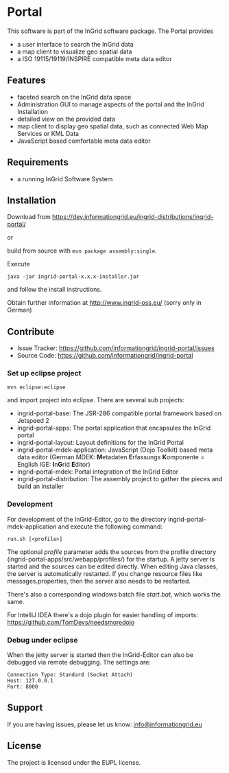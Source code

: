 Portal
====================

This software is part of the InGrid software package. The Portal provides

- a user interface to search the InGrid data
- a map client to visualize geo spatial data
- a ISO 19115/19119/INSPIRE compatible meta data editor



Features
--------

- faceted search on the InGrid data space
- Administration GUI to manage aspects of the portal and the InGrid Installation
- detailed view on the provided data
- map client to display geo spatial data, such as connected Web Map Services or KML Data
- JavaScript based comfortable meta data editor

Requirements
-------------

- a running InGrid Software System

Installation
------------

Download from https://dev.informationgrid.eu/ingrid-distributions/ingrid-portal/
 
or

build from source with `mvn package assembly:single`.

Execute

```
java -jar ingrid-portal-x.x.x-installer.jar
```

and follow the install instructions.

Obtain further information at http://www.ingrid-oss.eu/ (sorry only in German)


Contribute
----------

- Issue Tracker: https://github.com/informationgrid/ingrid-portal/issues
- Source Code: https://github.com/informationgrid/ingrid-portal
 
### Set up eclipse project

```
mvn eclipse:eclipse
```

and import project into eclipse. There are several sub projects:

- ingrid-portal-base: The JSR-286 compatible portal framework based on Jetspeed 2
- ingrid-portal-apps: The portal application that encapsules the InGrid portal
- ingrid-portal-layout: Layout definitions for the InGrid Portal
- ingrid-portal-mdek-application: JavaScript (Dojo Toolkit) based meta data editor (German MDEK: **M**etadaten **E**rfassungs **K**omponente = English IGE: **I**n**G**rid **E**ditor)
- ingrid-portal-mdek: Portal integration of the InGrid Editor
- ingrid-portal-distribution: The assembly project to gather the pieces and build an installer

### Development

For development of the InGrid-Editor, go to the directory ingrid-portal-mdek-application and execute the following command:

```
run.sh [<profile>]
```

The optional _profile_ parameter adds the sources from the profile directory (ingrid-portal-apps/src/webapp/profiles/<profile>) for the startup. A jetty server is started and the sources can be edited directly. When editing Java classes, the server is automatically restarted. If you change resource files like messages.properties, then the server also needs to be restarted.

There's also a corresponding windows batch file _start.bat_, which works the same.

For IntelliJ IDEA there's a dojo plugin for easier handling of imports:
https://github.com/TomDevs/needsmoredojo

### Debug under eclipse

When the jetty server is started then the InGrid-Editor can also be debugged via remote debugging. The settings are:
```
Connection Type: Standard (Socket Attach)
Host: 127.0.0.1
Port: 8000
```

Support
-------

If you are having issues, please let us know: info@informationgrid.eu

License
-------

The project is licensed under the EUPL license.
